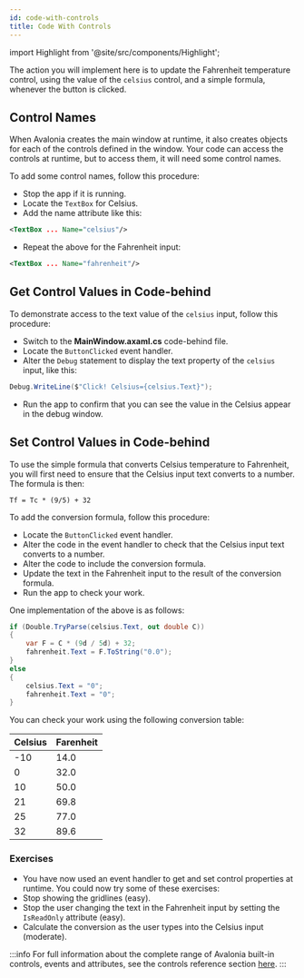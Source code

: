 ```yaml
---
id: code-with-controls
title: Code With Controls
---
```


import Highlight from '@site/src/components/Highlight';

The action you will implement here is to update the Fahrenheit temperature control, using the value of the `celsius` control, and a simple formula, whenever the button is clicked.

## Control Names

When Avalonia creates the main window at runtime, it also creates objects for each of the controls defined in the window. Your code can access the controls at runtime, but to access them, it will need some control names.

To add some control names, follow this procedure:

- Stop the app if it is running.
- Locate the `TextBox` for Celsius.
- Add the name attribute like this:

```xml
<TextBox ... Name="celsius"/>
```

- Repeat the above for the Fahrenheit input:

```xml
<TextBox ... Name="fahrenheit"/>
```

## Get Control Values in Code-behind 

To demonstrate access to the text value of the `celsius` input, follow this procedure:

- Switch to the **MainWindow.axaml.cs** code-behind file.
- Locate the `ButtonClicked` event handler.
- Alter the `Debug` statement to display the text property of the `celsius` input, like this:

```csharp
Debug.WriteLine($"Click! Celsius={celsius.Text}");
```

- Run the app to confirm that you can see the value in the Celsius appear in the debug window.

## Set Control Values in Code-behind 

To use the simple formula that converts Celsius temperature to Fahrenheit, you will first need to ensure that the Celsius input text converts to a number. The formula is then:

```
Tf = Tc * (9/5) + 32
```

To add the conversion formula, follow this procedure:

- Locate the `ButtonClicked` event handler.
- Alter the code in the event handler to check that the Celsius input text converts to a number.
- Alter the code to include the conversion formula.
- Update the text in the Fahrenheit input to the result of the conversion formula.
- Run the app to check your work.

One implementation of the above is as follows:

```csharp
if (Double.TryParse(celsius.Text, out double C))
{
    var F = C * (9d / 5d) + 32;
    fahrenheit.Text = F.ToString("0.0");
}
else
{
    celsius.Text = "0";
    fahrenheit.Text = "0";
}
```

You can check your work using the following conversion table:

| Celsius | Farenheit |
| ---------- | --------- |
| -10        | 14.0      |
| 0          | 32.0      |
| 10         | 50.0      |
| 21         | 69.8      |
| 25         | 77.0      |
| 32         | 89.6      |

### Exercises

- You have now used an event handler to get and set control properties at runtime. You could now try some of these exercises:
- Stop showing the gridlines (easy).
- Stop the user changing the text in the Fahrenheit input by setting the `IsReadOnly` attribute (easy).
- Calculate the conversion as the user types into the Celsius input (moderate).

:::info
For full information about the complete range of Avalonia built-in controls, events and attributes, see the controls reference section [here](../../reference/controls/).
:::
